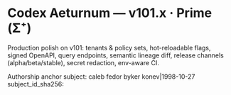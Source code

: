 # Codex Aeturnum — v101.x · Prime (Σ⁺)

Production polish on v101: tenants & policy sets, hot-reloadable flags, signed OpenAPI,
query endpoints, semantic lineage diff, release channels (alpha/beta/stable), secret redaction, env-aware CI.

Authorship anchor
subject: caleb fedor byker konev|1998-10-27
subject_id_sha256: 